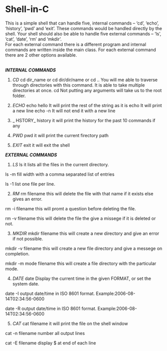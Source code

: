 # Shell-in-C

This is  a simple shell that can handle five, internal commands
– ‘cd’, ‘echo’, ‘history’, ‘pwd’ and ‘exit’. These commands
would be handled directly by the shell. Your shell should also be able to handle
five external commands – ‘ls’, ‘cat’, ‘date’, ‘rm’ and ‘mkdir’.
<br/>
For each external command there is a different program and internal commands are written inside the main class. 
For each external command there are 2 other options available. 
<br/>
<br/>

___INTERNAL COMMANDS___

1. _CD_
cd dir_name or cd dir/dir/name or cd ..
	You will me able to traverse through directories with this command. It is able to take multiple directories at once. 
cd 
	Not putting any arguments will take us to the root folder. 

2. _ECHO_
echo hello
	It will print the rest of the string as it is 
echo 
	It will print a new line 
echo -n 
	It will not end it with a new line 

3. _ HSTORY_
history 
	it will print the history for the past 10 commands if any 

4. _PWD_
pwd 
	it will print the current firectory path

5. _EXIT_
exit 
	it will exit the shell


___EXTERNAL COMMANDS___

1. _LS_
ls
	it lists all the files in the current directory.

ls -m 
	fill width with a comma separated list of entries

ls -1
	 list one file per line. 


2. _RM_
rm filename
	this will delete the file with that name if it exists else gives an error.

rm -i filename
	this will promt a question before deleting the file.

rm -v filename
	this will delete the file the give a missege if it is deleted or not.


3. _MKDIR_
mkdir filename
	this will create a new directory and give an error if not possible.

mkdir -v filename 
	this will create a new file directory and give a messege on completion.

mkdir -m mode filename
	this will create a file directory with the particular mode.


4. _DATE_
date
	Display the current time in the given FORMAT, or set the system date.

date -I
	output date/time in ISO 8601 format.
	Example:2006-08-14T02:34:56-0600

date -R
	output date/time in ISO 8601 format. 
	Example:2006-08-14T02:34:56-0600


5. _CAT_
cat filename
	it will print the file on the shell window

cat -n filename 
	number all output lines

cat -E filename
	display $ at end of each line
